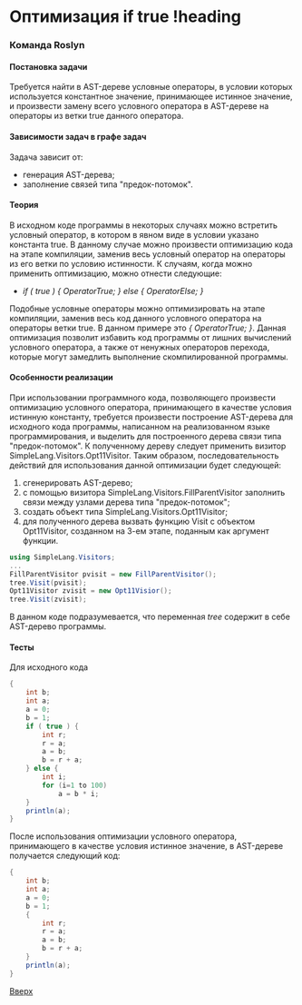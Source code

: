 # Оптимизация if true !heading

### Команда Roslyn

#### Постановка задачи
Требуется найти в AST-дереве условные операторы, в условии которых используется константное значение, принимающее истинное значение, и произвести замену всего условного оператора в AST-дереве на операторы из ветки true данного оператора.

#### Зависимости задач в графе задач
Задача зависит от:
* генерация AST-дерева;
* заполнение связей типа "предок-потомок".

#### Теория
В исходном коде программы в некоторых случаях можно встретить условный оператор, в котором в явном виде в условии указано константа true. В данному случае можно произвести оптимизацию кода на этапе компиляции, заменив весь условный оператор на операторы из его ветки по условию истинности. К случаям, когда можно применить оптимизацию, можно отнести следующие:
* *if ( true ) { OperatorTrue; } else { OperatorElse; }*

Подобные условные операторы можно оптимизировать на этапе компиляции, заменив весь код данного условного оператора на операторы ветки true. В данном примере это *{ OperatorTrue; }*. Данная оптимизация позволит избавить код программы от лишних вычислений условного оператора, а также от ненужных операторов перехода, которые могут замедлить выполнение скомпилированной программы.

#### Особенности реализации
При использовании программного кода, позволяющего произвести оптимизацию условного оператора, принимающего в качестве условия истинную константу, требуется произвести построение AST-дерева для исходного кода программы, написанном на реализованном языке программирования, и выделить для построенного дерева связи типа "предок-потомок". К полученному дереву следует применить визитор SimpleLang.Visitors.Opt11Visitor. Таким образом, последовательность действий для использования данной оптимизации будет следующей:
1) сгенерировать AST-дерево;
2) с помощью визитора SimpleLang.Visitors.FillParentVisitor заполнить связи между узлами дерева типа "предок-потомок";
3) создать объект типа SimpleLang.Visitors.Opt11Visitor;
4) для полученного дерева вызвать функцию Visit с объектом Opt11Visitor, созданном на 3-ем этапе, поданным как аргумент функции.
```csharp
using SimpleLang.Visitors;
...
FillParentVisitor pvisit = new FillParentVisitor();
tree.Visit(pvisit);
Opt11Visitor zvisit = new Opt11Visior();
tree.Visit(zvisit);
```
В данном коде подразумевается, что переменная *tree* содержит в себе AST-дерево программы.


#### Тесты
Для исходного кода 
```csharp
{
	int b;
	int a;
	a = 0;
	b = 1;
	if ( true ) {
	    int r;
	    r = a;
	    a = b;
	    b = r + a;
	} else {
	    int i;
	    for (i=1 to 100)
	        a = b * i;
	}
	println(a);
}
```

После использования оптимизации условного оператора, принимающего в качестве условия истинное значение, в AST-дереве получается следующий код:
```csharp
{
	int b;
	int a;
	a = 0;
	b = 1;
	{
	    int r;
	    r = a;
	    a = b;
	    b = r + a;
	}
	println(a);
}
```

[Вверх](#содержание)